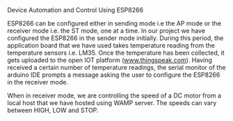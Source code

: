 Device Automation and Control Using ESP8266

ESP8266 can be configured either in sending mode i.e the AP mode or the receiver mode i.e. the ST mode, one at a time. In our project we have configured the ESP8266 in the sender mode initially. During this period, the application board that we have used takes temperature reading from the temperature sensors i.e. LM35. Once the temperature has been collected, it gets uploaded to the open IOT platform (www.thingspeak.com). Having received a certain number of temperature readings, the serial monitor of the arduino IDE prompts a message asking the user to configure the ESP8266 in the receiver mode.

When in receiver mode, we are controlling the speed of a DC motor from a local host that we have hosted using WAMP server. The speeds can vary between HIGH, LOW and STOP.
